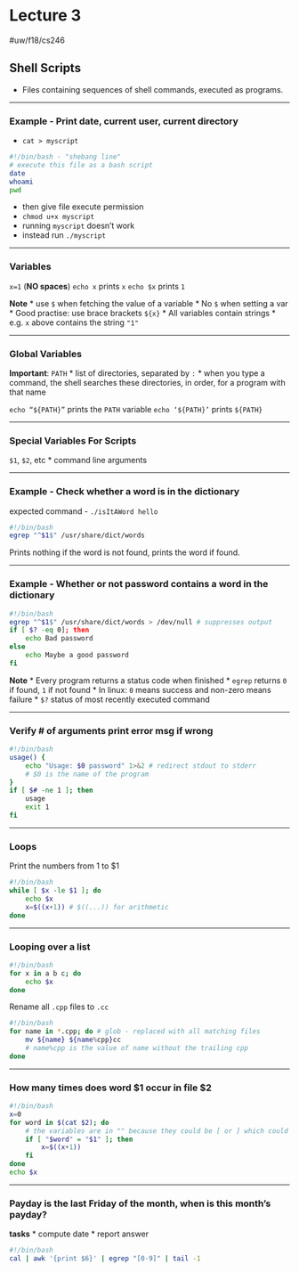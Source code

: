 # Lecture 3
#uw/f18/cs246

## Shell Scripts
* Files containing sequences of shell commands, executed as programs.
- - - -
### Example - Print date, current user, current directory
* `cat > myscript`
``` bash
#!/bin/bash - "shebang line"
# execute this file as a bash script
date
whoami
pwd
```
* then give file execute permission
* `chmod u+x myscript` 
* running `myscript` doesn’t work
* instead run `./myscript`
- - - -
### Variables
`x=1` (**NO spaces**)
`echo x` prints `x`
`echo $x` prints `1`

**Note**
	* use `$` when fetching the value of a variable
	* No `$` when setting a var
	* Good practise: use brace brackets `${x}`
	* All variables contain strings
		* e.g. `x` above contains the string `"1"`
- - - -
### Global Variables
**Important**: `PATH`
	* list of directories, separated by `:`
	* when you type a command, the shell searches these directories, in order, for a program with that name

`echo “${PATH}”` prints the `PATH` variable
`echo ‘${PATH}’` prints `${PATH}`
- - - -
### Special Variables For Scripts
`$1`, `$2`, etc
	* command line arguments
- - - -
### Example - Check whether a word is in the dictionary
expected command - `./isItAWord hello`
``` bash
#!/bin/bash
egrep "^$1$" /usr/share/dict/words
```
Prints nothing if the word is not found, prints the word if found.
- - - -
### Example - Whether or not password contains a word in the dictionary
``` bash
#!/bin/bash
egrep "^$1$" /usr/share/dict/words > /dev/null # suppresses output
if [ $? -eq 0]; then
	echo Bad password
else
	echo Maybe a good password
fi
```
**Note**
	* Every program returns a status code when finished
	* `egrep` returns `0` if found, `1` if not found
	* In linux: `0` means success and non-zero means failure
	* `$?` status of most recently executed command
- - - -
### Verify # of arguments print error msg if wrong
```bash
#!/bin/bash
usage() {
	echo "Usage: $0 password" 1>&2 # redirect stdout to stderr
	# $0 is the name of the program
}
if [ $# -ne 1 ]; then
	usage
	exit 1
fi
```
- - - -
### Loops
Print the numbers from 1 to $1
```bash
#!/bin/bash
while [ $x -le $1 ]; do
	echo $x
	x=$((x+1)) # $((...)) for arithmetic
done
```
- - - -
### Looping over a list
```bash
#!/bin/bash
for x in a b c; do
	echo $x
done
```

Rename all `.cpp` files to `.cc`
```bash
#!/bin/bash
for name in *.cpp; do # glob - replaced with all matching files
	mv ${name} ${name%cpp}cc
	# name%cpp is the value of name without the trailing cpp
done
```
- - - -
### How many times does word $1 occur in file $2
```bash
#!/bin/bash
x=0
for word in $(cat $2); do
	# the variables are in "" because they could be [ or ] which could mess up the syntax
	if [ "$word" = "$1" ]; then
		x=$((x+1))
	fi
done
echo $x
```
- - - -
### Payday is the last Friday of the month, when is this month’s payday?
**tasks**
	* compute date
	* report answer
```bash
#!/bin/bash
cal | awk '{print $6}' | egrep "[0-9]" | tail -1
```
